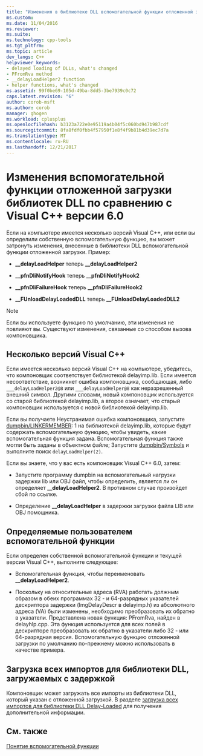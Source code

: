 ```yaml
---
title: "Изменения в библиотеке DLL вспомогательной функции отложенной загрузки с Visual C++ 6.0 | Документы Microsoft"
ms.custom: 
ms.date: 11/04/2016
ms.reviewer: 
ms.suite: 
ms.technology: cpp-tools
ms.tgt_pltfrm: 
ms.topic: article
dev_langs: C++
helpviewer_keywords:
- delayed loading of DLLs, what's changed
- PFromRva method
- __delayLoadHelper2 function
- helper functions, what's changed
ms.assetid: 99f0be69-105d-49ba-8dd5-3be7939c0c72
caps.latest.revision: "6"
author: corob-msft
ms.author: corob
manager: ghogen
ms.workload: cplusplus
ms.openlocfilehash: b3123a722e0e95119a4b04f5c060bd947b987cdf
ms.sourcegitcommit: 8fa8fdf0fbb4f57950f1e8f4f9b81b4d39ec7d7a
ms.translationtype: MT
ms.contentlocale: ru-RU
ms.lasthandoff: 12/21/2017
---
```

# <a name="changes-in-the-dll-delayed-loading-helper-function-since-visual-c-60"></a>Изменения вспомогательной функции отложенной загрузки библиотек DLL по сравнению с Visual C++ версии 6.0
Если на компьютере имеется несколько версий Visual C++, или если вы определили собственную вспомогательную функцию, вы может затронуть изменения, внесенные в библиотеки DLL вспомогательной функции отложенной загрузки. Пример:  
  
-   **__delayLoadHelper** теперь **__delayLoadHelper2**  
  
-   **__pfnDliNotifyHook** теперь **__pfnDliNotifyHook2**  
  
-   **__pfnDliFailureHook** теперь **__pfnDliFailureHook2**  
  
-   **__FUnloadDelayLoadedDLL** теперь **__FUnloadDelayLoadedDLL2**  
  
> [!NOTE]
>  Если вы используете функцию по умолчанию, эти изменения не повлияют вы. Существуют изменения, связанные со способом вызова компоновщика.  
  
## <a name="multiple-versions-of-visual-c"></a>Несколько версий Visual C++  
 Если имеется несколько версий Visual C++ на компьютере, убедитесь, что компоновщик соответствует библиотекой delayimp.lib. Если имеется несоответствие, возникнет ошибка компоновщика, сообщающая, либо `___delayLoadHelper2@8` или `___delayLoadHelper@8` как неразрешенный внешний символ. Другими словами, новый компоновщик используется со старой библиотекой delayimp.lib, а второе означает, что старый компоновщик используется с новой библиотекой delayimp.lib.  
  
 Если вы получаете Неустранимая ошибка компоновщика, запустите [dumpbin/LINKERMEMBER](../../build/reference/linkermember.md): 1 на библиотекой delayimp.lib, которые будут содержать вспомогательную функцию, чтобы увидеть, какие вспомогательная функция задана. Вспомогательная функция также могли быть заданы в объектном файле; Запустите [dumpbin/Symbols](../../build/reference/symbols.md) и выполните поиск `delayLoadHelper(2)`.  
  
 Если вы знаете, что у вас есть компоновщик Visual C++ 6.0, затем:  
  
-   Запустите программу dumpbin на вспомогательный нагрузки задержки lib или OBJ файл, чтобы определить, является ли он определяет **__delayLoadHelper2**. В противном случае произойдет сбой по ссылке.  
  
-   Определение **__delayLoadHelper** в задержки загрузки файла LIB или OBJ помощника.  
  
## <a name="user-defined-helper-function"></a>Определяемые пользователем вспомогательной функции  
 Если определен собственной вспомогательной функции и текущей версии Visual C++, выполните следующее:  
  
-   Вспомогательная функция, чтобы переименовать **__delayLoadHelper2**.  
  
-   Поскольку на относительные адреса (RVA) работать должным образом в обеих программах 32 - и 64-разрядных указателей дескриптора задержки (ImgDelayDescr в delayimp.h) из абсолютного адреса (VA) были изменены, необходимо преобразовать их обратно в указатели. Представлена новая функция: PFromRva, найден в delayhlp.cpp. Эта функция используется для всех полей в дескрипторе преобразовать их обратно в указатели либо 32 - или 64-разрядная версия. Вспомогательную функцию отложенной загрузки по умолчанию по-прежнему можно использовать в качестве примера.  
  
## <a name="load-all-imports-for-a-delay-loaded-dll"></a>Загрузка всех импортов для библиотеки DLL, загружаемых с задержкой  
 Компоновщик может загружать все импорты из библиотеки DLL, который указан с отложенной загрузкой. В разделе [загрузка всех импортов для библиотеки DLL Delay-Loaded](../../build/reference/loading-all-imports-for-a-delay-loaded-dll.md) для получения дополнительной информации.  
  
## <a name="see-also"></a>См. также  
 [Понятие вспомогательной функции](understanding-the-helper-function.md)